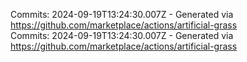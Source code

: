 Commits: 2024-09-19T13:24:30.007Z - Generated via https://github.com/marketplace/actions/artificial-grass
<br>
Commits: 2024-09-19T13:24:30.007Z - Generated via https://github.com/marketplace/actions/artificial-grass
<br>
